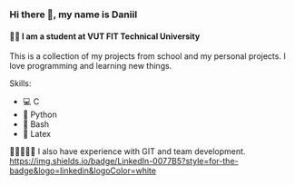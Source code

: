 ### Hi there 👋, my name is Daniil
#### 👨‍💻 I am a student at VUT FIT Technical University
This is a collection of my projects from school and my personal projects. I love programming and learning new things.

Skills: 
* 💻 C  
* 🐍 Python 
* 🐧 Bash 
* 📝 Latex 

🧑🏾‍🤝‍🧑🏼 I also have experience with GIT and team development.
https://img.shields.io/badge/LinkedIn-0077B5?style=for-the-badge&logo=linkedin&logoColor=white
